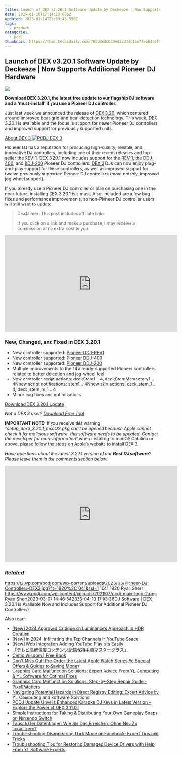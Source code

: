 ```yaml
---
title: Launch of DEX v3.20.1 Software Update by Deckeeze | Now Supports Additional Pioneer DJ Hardware
date: 2025-01-10T17:14:23.086Z
updated: 2025-01-14T21:39:43.550Z
tags:
  - product
categories:
  - pcdj
thumbnail: https://thmb.techidaily.com/708d4edc039ed7c214c16e7feab40bf91a645580b8d3db79c4bbb485b6d5ebd5.png
---
```


## Launch of DEX v3.20.1 Software Update by Deckeeze | Now Supports Additional Pioneer DJ Hardware

[![](https://i2.wp.com/pcdj.com/wp-content/uploads/2023/03/Pioneer-DJ-Controllers-DEX3.jpg?resize=845%2C321&ssl=1)](https://i2.wp.com/pcdj.com/wp-content/uploads/2023/03/Pioneer-DJ-Controllers-DEX3.jpg?fit=1030%2C558&ssl=1 "Pioneer DJ Controllers Supported in DEX 3.20.1")

**Download DEX 3.20.1, the latest free update to our flagship DJ software and a ‘must-install’ if you use a Pioneer DJ controller.**

Just last week we announced the release of [DEX 3.20](https://tools.techidaily.com/pcdj/products/), which centered around improved beat-grid and beat-detection technology. This week, DEX 3.20.1 is available and the focus is support for newer Pioneer DJ controllers and improved support for previously supported units.

[About DEX 3 ![PCDJ DEX 3](https://i2.wp.com/pcdj.com/wp-content/uploads/2022/01/dex3-macbook-tidal.png?fit=300%2C169&ssl=1 "PCDJ DEX 3")](https://tools.techidaily.com/pcdj/products/)

Pioneer DJ has a reputation for producing high-quality, reliable, and innovative DJ controllers, including one of their recent releases and top-seller the REV-1\. DEX 3.20.1 now includes support for the [REV-1](https://www.pioneerdj.com/en/product/controller/ddj-rev1/black/overview/), the [DDJ-400](https://www.pioneerdj.com/en-us/product/controller/ddj-400/black/overview/), and [DDJ-200](https://www.pioneerdj.com/en-us/product/controller/ddj-200/black/overview/) Pioneer DJ controllers. [DEX 3](https://tools.techidaily.com/pcdj/products/) DJs can now enjoy plug-and-play support for these controllers, as well as improved support for twelve previously supported Pioneer DJ controllers (most notably, improved jog wheel support).

If you already use a Pioneer DJ controller or plan on purchasing one in the near future, installing DEX 3.20.1 is a must. Also, included are a few bug fixes and performance improvements, so non-Pioneer DJ controller users will still want to update.

>  Disclaimer: This post includes affiliate links
>
>  If you click on a link and make a purchase, I may receive a commission at no extra cost to you.
>

<!-- affiliate ads begin -->
<iframe width="560" height="315" src="https://www.youtube.com/embed/S0b9szh8vEk?si=NlGzpJ6MN_SJNk5A" title="YouTube video player" frameborder="0" allow="accelerometer; autoplay; clipboard-write; encrypted-media; gyroscope; picture-in-picture; web-share" referrerpolicy="strict-origin-when-cross-origin" allowfullscreen></iframe>
<!-- affiliate ads end -->

### New, Changed, and Fixed in DEX 3.20.1

* New controller supported: [Pioneer DDJ-REV1](https://www.pioneerdj.com/en/product/controller/ddj-rev1/black/overview/)
* New controller supported: [Pioneer DDJ-400](https://www.pioneerdj.com/en-us/product/controller/ddj-400/black/overview/)
* New controller supported: [Pioneer DDJ-200](https://www.pioneerdj.com/en-us/product/controller/ddj-200/black/overview/)
* Multiple improvements to the 14 already-supported Pioneer controllers related to better detection and jog-wheel feel
* New controller script actions: deckStem1 .. 4, deckStemMomentary1 .. 4Nnew script notifications: stem1 .. 4Nnew skin actions: deck\_stem\_1 .. 4, deck\_stem\_m\_1 .. 4
* Minor bug fixes and optimizations

[Download DEX 3.20.1 Update](https://tools.techidaily.com/pcdj/products/)

_Not a DEX 3 user? [Download Free Trial](https://tools.techidaily.com/pcdj/products/)_

**IMPORTANT NOTE:** If you receive this warning _“setup\_dex3\_3.20.1\_macOS.pkg can’t be opened because Apple cannot check it for malicious software. this software needs to be updated. Contact the developer for more information”_ when installing to macOS Catalina or above, [please follow the steps on Apple’s website](https://support.apple.com/guide/mac-help/open-a-mac-app-from-an-unidentified-developer-mh40616/mac) to install DEX 3.

_Have questions about the latest 3.20.1 version of our **Best DJ software**? Please leave them in the comments section below!_

<!-- affiliate ads begin -->
<iframe width="560" height="315" src="https://www.youtube.com/embed/DxUX4R6Cf7c?si=prHevNQJivSkIfUt" title="YouTube video player" frameborder="0" allow="accelerometer; autoplay; clipboard-write; encrypted-media; gyroscope; picture-in-picture; web-share" referrerpolicy="strict-origin-when-cross-origin" allowfullscreen></iframe>
<!-- affiliate ads end -->

### _Related_

https://i2.wp.com/pcdj.com/wp-content/uploads/2023/03/Pioneer-DJ-Controllers-DEX3.jpg?fit=1920%2C1041&ssl=1 1041 1920 Ryan Sherr https://www.pcdj.com/wp-content/uploads/2021/07/pcdj-main-logo-2.png Ryan Sherr2023-03-07 14:46:342023-04-10 17:03:36DJ Software | DEX 3.20.1 is Available Now and Includes Support for Additional Pioneer DJ Controllers}

<ins class="adsbygoogle"
     style="display:block"
     data-ad-format="autorelaxed"
     data-ad-client="ca-pub-7571918770474297"
     data-ad-slot="1223367746"></ins>

<ins class="adsbygoogle"
     style="display:block"
     data-ad-client="ca-pub-7571918770474297"
     data-ad-slot="8358498916"
     data-ad-format="auto"
     data-full-width-responsive="true"></ins>

<span class="atpl-alsoreadstyle">Also read:</span>
<div><ul>
<li><a href="https://fox-links.techidaily.com/new-2024-approved-critique-on-luminances-approach-to-hdr-creation/"><u>[New] 2024 Approved Critique on Luminance’s Approach to HDR Creation</u></a></li>
<li><a href="https://youtube-web.techidaily.com/n-2024-infiltrating-the-top-channels-in-youtube-space/"><u>[New] In 2024, Infiltrating the Top Channels in YouTube Space</u></a></li>
<li><a href="https://youtube-data.techidaily.com/eb-integration-adding-youtube-playlists-easily/"><u>[New] Web Integration Adding YouTube Playlists Easily</u></a></li>
<li><a href="https://blog-min.techidaily.com/44cm44og44os44ot6auy6kej5yop5bqm44kz44oz44og44oz44oe6kiy5oa25lplusd5oyb5oml6acg44oe44k544k44o844kv44op44k544cn/"><u>「テレビ高解像度コンテンツ記憶保持手順マスタークラス」</u></a></li>
<li><a href="https://novels-ebooks.techidaily.com/1424562-9781780284408-celtic-wisdom/"><u>Celtic Wisdom | Free Book</u></a></li>
<li><a href="https://some-tips.techidaily.com/dont-miss-out-pre-order-the-latest-apple-watch-series-ve-special-offers-and-guides-to-saving-money/"><u>Don't Miss Out! Pre-Order the Latest Apple Watch Series Ve Special Offers & Guides to Saving Money</u></a></li>
<li><a href="https://discover-fantastic.techidaily.com/graphics-card-malfunction-solutions-expert-advice-from-yl-computing-and-yl-software-for-optimal-fixes/"><u>Graphics Card Malfunction Solutions: Expert Advice From YL Computing & YL Software for Optimal Fixes</u></a></li>
<li><a href="https://discover-fantastic.techidaily.com/graphics-card-malfunction-solutions-step-by-step-repair-guide-pixelpatchers/"><u>Graphics Card Malfunction Solutions: Step-by-Step Repair Guide - PixelPatchers</u></a></li>
<li><a href="https://discover-fantastic.techidaily.com/navigating-potential-hazards-in-direct-registry-editing-expert-advice-by-yl-computing-and-software-solutions/"><u>Navigating Potential Hazards in Direct Registry Editing: Expert Advice by YL Computing and Software Solutions</u></a></li>
<li><a href="https://discover-fantastic.techidaily.com/pcdj-update-unveils-enhanced-karaoke-dj-keys-in-latest-version-explore-the-power-of-dex-31101/"><u>PCDJ Update Unveils Enhanced Karaoke DJ Keys in Latest Version - Explore the Power of DEX 3.11.0.1</u></a></li>
<li><a href="https://tech-renaissance.techidaily.com/simple-instructions-for-taking-and-distributing-your-own-gameplay-snaps-on-nintendo-switch/"><u>Simple Instructions for Taking & Distributing Your Own Gameplay Snaps on Nintendo Switch</u></a></li>
<li><a href="https://fox-making.techidaily.com/tausch-der-datentrager-wie-sie-das-erreichen-ohne-neu-zu-installieren/"><u>Tausch Der Datenträger: Wie Sie Das Erreichen, Ohne Neu Zu Installieren?</u></a></li>
<li><a href="https://techtrends.techidaily.com/troubleshooting-disappearing-dark-mode-on-facebook-expert-tips-and-tricks/"><u>Troubleshooting Disappearing Dark Mode on Facebook: Expert Tips and Tricks</u></a></li>
<li><a href="https://discover-fantastic.techidaily.com/troubleshooting-tips-for-restoring-damaged-device-drivers-with-help-from-yl-software-experts/"><u>Troubleshooting Tips for Restoring Damaged Device Drivers with Help From YL Software Experts</u></a></li>
</ul></div>

